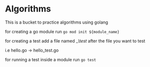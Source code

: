 # Algorithms

This is a bucket to practice algorithms using golang

for creating a go module run `go mod init ${module_name}`

for creating a test add a file named __\\_test__ after the file you want to test

i.e hello.go -> hello_test.go

for running a test inside a module run `go test`
